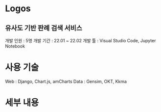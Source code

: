 # Logos


## 유사도 기반 판례 검색 서비스

개발 인원 : 5명
개발 기간 : 22.01 ~ 22.02
개발 툴 : Visual Studio Code, Jupyter Notebook

# 사용 기술

Web : Django, Chart.js, amCharts
Data : Gensim, OKT, Kkma

# 세부 내용



